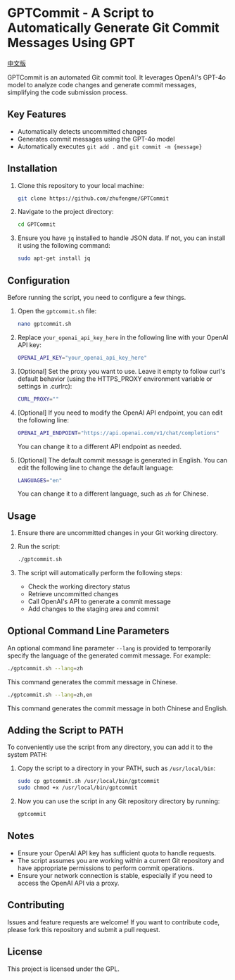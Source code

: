 # GPTCommit - A Script to Automatically Generate Git Commit Messages Using GPT

[中文版](README_zh.md)

GPTCommit is an automated Git commit tool. It leverages OpenAI's GPT-4o model to analyze code changes and generate commit messages, simplifying the code submission process.

## Key Features

- Automatically detects uncommitted changes
- Generates commit messages using the GPT-4o model
- Automatically executes `git add .` and `git commit -m {message}`

## Installation

1. Clone this repository to your local machine:
    ```bash
    git clone https://github.com/zhufengme/GPTCommit
    ```

2. Navigate to the project directory:
    ```bash
    cd GPTCommit
    ```

3. Ensure you have `jq` installed to handle JSON data. If not, you can install it using the following command:
    ```bash
    sudo apt-get install jq
    ```

## Configuration

Before running the script, you need to configure a few things.

1. Open the `gptcommit.sh` file:
    ```bash
    nano gptcommit.sh
    ```

2. Replace `your_openai_api_key_here` in the following line with your OpenAI API key:
    ```bash
    OPENAI_API_KEY="your_openai_api_key_here"
    ```

3. [Optional] Set the proxy you want to use. Leave it empty to follow curl's default behavior (using the HTTPS_PROXY environment variable or settings in .curlrc):
    ```bash
    CURL_PROXY=""
    ```

4. [Optional] If you need to modify the OpenAI API endpoint, you can edit the following line:
    ```bash
    OPENAI_API_ENDPOINT="https://api.openai.com/v1/chat/completions"
    ```
    You can change it to a different API endpoint as needed.

5. [Optional] The default commit message is generated in English. You can edit the following line to change the default language:
    ```bash
    LANGUAGES="en"
    ```
    You can change it to a different language, such as `zh` for Chinese.

## Usage

1. Ensure there are uncommitted changes in your Git working directory.

2. Run the script:
    ```bash
    ./gptcommit.sh
    ```

3. The script will automatically perform the following steps:
    - Check the working directory status
    - Retrieve uncommitted changes
    - Call OpenAI's API to generate a commit message
    - Add changes to the staging area and commit

## Optional Command Line Parameters

An optional command line parameter `--lang` is provided to temporarily specify the language of the generated commit message. For example:

```bash
./gptcommit.sh --lang=zh
```
This command generates the commit message in Chinese.

```bash
./gptcommit.sh --lang=zh,en
```
This command generates the commit message in both Chinese and English.

## Adding the Script to PATH

To conveniently use the script from any directory, you can add it to the system PATH:

1. Copy the script to a directory in your PATH, such as `/usr/local/bin`:
    ```bash
    sudo cp gptcommit.sh /usr/local/bin/gptcommit
    sudo chmod +x /usr/local/bin/gptcommit
    ```

2. Now you can use the script in any Git repository directory by running:
    ```bash
    gptcommit
    ```

## Notes

- Ensure your OpenAI API key has sufficient quota to handle requests.
- The script assumes you are working within a current Git repository and have appropriate permissions to perform commit operations.
- Ensure your network connection is stable, especially if you need to access the OpenAI API via a proxy.

## Contributing

Issues and feature requests are welcome! If you want to contribute code, please fork this repository and submit a pull request.

## License

This project is licensed under the GPL.
